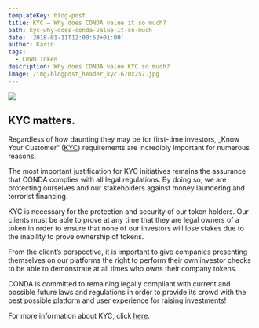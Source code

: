 ```yaml
---
templateKey: blog-post
title: KYC – Why does CONDA value it so much?
path: kyc-why-does-conda-value-it-so-much
date: '2018-01-11T12:00:52+01:00'
author: Karin
tags:
  - CRWD Token
description: Why does CONDA value KYC so much?
image: /img/blogpost_header_kyc-670x257.jpg
---
```

![](/img/blogpost_header_kyc.jpg)

## KYC matters.

Regardless of how daunting they may be for first-time investors, „Know Your Customer“ ([KYC](/the-crypto-guide-for-beginners-what-is-kyc/)) requirements are incredibly important for numerous reasons.



The most important justification for KYC initiatives remains the assurance that CONDA complies with all legal regulations. By doing so, we are protecting ourselves and our stakeholders against money laundering and terrorist financing.



KYC is necessary for the protection and security of our token holders. Our clients must be able to prove at any time that they are legal owners of a token in order to ensure that none of our investors will lose stakes due to the inability to prove ownership of tokens.



From the client’s perspective, it is important to give companies presenting themselves on our platforms the right to perform their own investor checks to be able to demonstrate at all times who owns their company tokens.



CONDA is committed to remaining legally compliant with current and possible future laws and regulations in order to provide its crowd with the best possible platform and user experience for raising investments!



For more information about KYC, click [here](/the-crypto-guide-for-beginners-what-is-kyc/).
